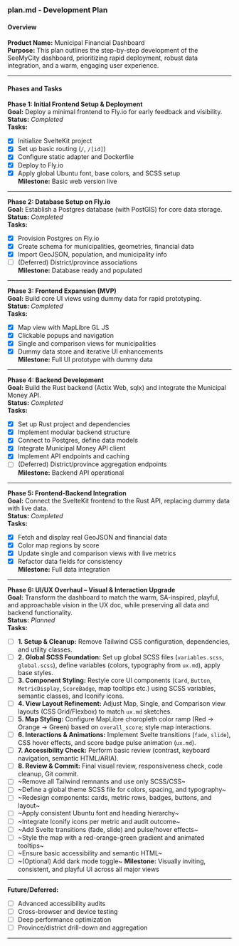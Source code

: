 ### plan.md - Development Plan

#### Overview
**Product Name:** Municipal Financial Dashboard  
**Purpose:** This plan outlines the step-by-step development of the SeeMyCity dashboard, prioritizing rapid deployment, robust data integration, and a warm, engaging user experience.

---

#### Phases and Tasks

**Phase 1: Initial Frontend Setup & Deployment**  
**Goal:** Deploy a minimal frontend to Fly.io for early feedback and visibility.  
**Status:** _Completed_  
**Tasks:**  
- [x] Initialize SvelteKit project  
- [x] Set up basic routing (`/`, `/[id]`)  
- [x] Configure static adapter and Dockerfile  
- [x] Deploy to Fly.io  
- [x] Apply global Ubuntu font, base colors, and SCSS setup  
**Milestone:** Basic web version live

---

**Phase 2: Database Setup on Fly.io**  
**Goal:** Establish a Postgres database (with PostGIS) for core data storage.  
**Status:** _Completed_  
**Tasks:**  
- [x] Provision Postgres on Fly.io  
- [x] Create schema for municipalities, geometries, financial data  
- [x] Import GeoJSON, population, and municipality info  
- [ ] (Deferred) District/province associations  
**Milestone:** Database ready and populated

---

**Phase 3: Frontend Expansion (MVP)**  
**Goal:** Build core UI views using dummy data for rapid prototyping.  
**Status:** _Completed_  
**Tasks:**  
- [x] Map view with MapLibre GL JS  
- [x] Clickable popups and navigation  
- [x] Single and comparison views for municipalities  
- [x] Dummy data store and iterative UI enhancements  
**Milestone:** Full UI prototype with dummy data

---

**Phase 4: Backend Development**  
**Goal:** Build the Rust backend (Actix Web, sqlx) and integrate the Municipal Money API.  
**Status:** _Completed_  
**Tasks:**  
- [x] Set up Rust project and dependencies  
- [x] Implement modular backend structure  
- [x] Connect to Postgres, define data models  
- [x] Integrate Municipal Money API client  
- [x] Implement API endpoints and caching  
- [ ] (Deferred) District/province aggregation endpoints  
**Milestone:** Backend API operational

---

**Phase 5: Frontend-Backend Integration**  
**Goal:** Connect the SvelteKit frontend to the Rust API, replacing dummy data with live data.  
**Status:** _Completed_  
**Tasks:**  
- [x] Fetch and display real GeoJSON and financial data  
- [x] Color map regions by score  
- [x] Update single and comparison views with live metrics  
- [x] Refactor data fields for consistency  
**Milestone:** Full data integration

---

**Phase 6: UI/UX Overhaul – Visual & Interaction Upgrade**  
**Goal:** Transform the dashboard to match the warm, SA-inspired, playful, and approachable vision in the UX doc, while preserving all data and backend functionality.  
**Status:** _Planned_  
**Tasks:**  
- [ ] **1. Setup & Cleanup:** Remove Tailwind CSS configuration, dependencies, and utility classes.
- [ ] **2. Global SCSS Foundation:** Set up global SCSS files (`variables.scss`, `global.scss`), define variables (colors, typography from `ux.md`), apply base styles.
- [ ] **3. Component Styling:** Restyle core UI components (`Card`, `Button`, `MetricDisplay`, `ScoreBadge`, map tooltips etc.) using SCSS variables, semantic classes, and Iconify icons.
- [ ] **4. View Layout Refinement:** Adjust Map, Single, and Comparison view layouts (CSS Grid/Flexbox) to match `ux.md` sketches.
- [ ] **5. Map Styling:** Configure MapLibre choropleth color ramp (Red -> Orange -> Green) based on `overall_score`; style map interactions.
- [ ] **6. Interactions & Animations:** Implement Svelte transitions (`fade`, `slide`), CSS hover effects, and score badge pulse animation (`ux.md`).
- [ ] **7. Accessibility Check:** Perform basic review (contrast, keyboard navigation, semantic HTML/ARIA).
- [ ] **8. Review & Commit:** Final visual review, responsiveness check, code cleanup, Git commit.
- [ ] ~Remove all Tailwind remnants and use only SCSS/CSS~ 
- [ ] ~Define a global theme SCSS file for colors, spacing, and typography~ 
- [ ] ~Redesign components: cards, metric rows, badges, buttons, and layout~ 
- [ ] ~Apply consistent Ubuntu font and heading hierarchy~ 
- [ ] ~Integrate Iconify icons per metric and audit outcome~ 
- [ ] ~Add Svelte transitions (fade, slide) and pulse/hover effects~ 
- [ ] ~Style the map with a red-orange-green gradient and animated tooltips~ 
- [ ] ~Ensure basic accessibility and semantic HTML~ 
- [ ] ~(Optional) Add dark mode toggle~ 
**Milestone:** Visually inviting, consistent, and playful UI across all major views

---

**Future/Deferred:**  
- [ ] Advanced accessibility audits  
- [ ] Cross-browser and device testing  
- [ ] Deep performance optimization  
- [ ] Province/district drill-down and aggregation

---